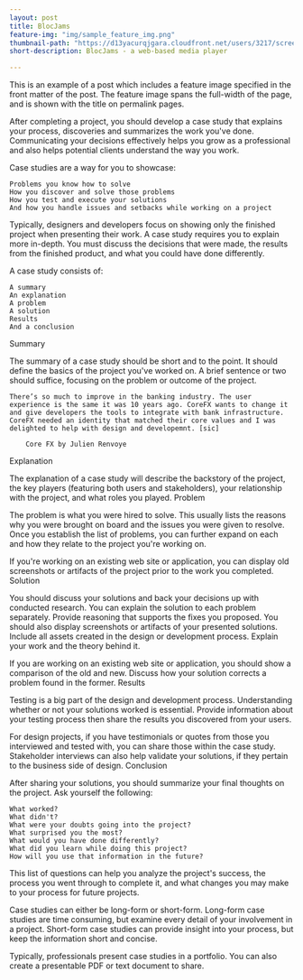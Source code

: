 ```yaml
---
layout: post
title: BlocJams
feature-img: "img/sample_feature_img.png"
thumbnail-path: "https://d13yacurqjgara.cloudfront.net/users/3217/screenshots/2030966/blocjams_1x.png"
short-description: BlocJams - a web-based media player

---
```

This is an example of a post which includes a feature image specified in the front matter of the post. The feature image spans the full-width of the page, and is shown with the title on permalink pages.


After completing a project, you should develop a case study that explains your process, discoveries and summarizes the work you've done. Communicating your decisions effectively helps you grow as a professional and also helps potential clients understand the way you work.

Case studies are a way for you to showcase:

    Problems you know how to solve
    How you discover and solve those problems
    How you test and execute your solutions
    And how you handle issues and setbacks while working on a project

Typically, designers and developers focus on showing only the finished project when presenting their work. A case study requires you to explain more in-depth. You must discuss the decisions that were made, the results from the finished product, and what you could have done differently.

A case study consists of:

    A summary
    An explanation
    A problem
    A solution
    Results
    And a conclusion

Summary

The summary of a case study should be short and to the point. It should define the basics of the project you've worked on. A brief sentence or two should suffice, focusing on the problem or outcome of the project.

    There’s so much to improve in the banking industry. The user experience is the same it was 10 years ago. CoreFX wants to change it and give developers the tools to integrate with bank infrastructure. CoreFX needed an identity that matched their core values and I was delighted to help with design and developemnt. [sic]

        Core FX by Julien Renvoye

Explanation

The explanation of a case study will describe the backstory of the project, the key players (featuring both users and stakeholders), your relationship with the project, and what roles you played.
Problem

The problem is what you were hired to solve. This usually lists the reasons why you were brought on board and the issues you were given to resolve. Once you establish the list of problems, you can further expand on each and how they relate to the project you're working on.

If you're working on an existing web site or application, you can display old screenshots or artifacts of the project prior to the work you completed.
Solution

You should discuss your solutions and back your decisions up with conducted research. You can explain the solution to each problem separately. Provide reasoning that supports the fixes you proposed. You should also display screenshots or artifacts of your presented solutions. Include all assets created in the design or development process. Explain your work and the theory behind it.

If you are working on an existing web site or application, you should show a comparison of the old and new. Discuss how your solution corrects a problem found in the former.
Results

Testing is a big part of the design and development process. Understanding whether or not your solutions worked is essential. Provide information about your testing process then share the results you discovered from your users.

For design projects, if you have testimonials or quotes from those you interviewed and tested with, you can share those within the case study. Stakeholder interviews can also help validate your solutions, if they pertain to the business side of design.
Conclusion

After sharing your solutions, you should summarize your final thoughts on the project. Ask yourself the following:

    What worked?
    What didn't?
    What were your doubts going into the project?
    What surprised you the most?
    What would you have done differently?
    What did you learn while doing this project?
    How will you use that information in the future?

This list of questions can help you analyze the project's success, the process you went through to complete it, and what changes you may make to your process for future projects.

Case studies can either be long-form or short-form. Long-form case studies are time consuming, but examine every detail of your involvement in a project. Short-form case studies can provide insight into your process, but keep the information short and concise.

Typically, professionals present case studies in a portfolio. You can also create a presentable PDF or text document to share.
